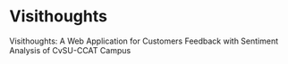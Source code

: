 # Visithoughts
Visithoughts: A Web Application for Customers Feedback with Sentiment Analysis of CvSU-CCAT Campus
